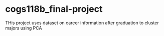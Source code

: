 # cogs118b_final-project
THis project uses dataset on career information after graduation to cluster majors using PCA
